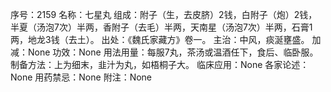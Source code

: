 序号：2159
名称：七星丸
组成：附子（生，去皮脐）2钱，白附子（炮）2钱，半夏（汤泡7次）半两，香附子（去毛）半两，天南星（汤泡7次）半两，石膏1两，地龙3钱（去土）。
出处：《魏氏家藏方》卷一。
主治：中风，痰涎壅盛。
加减：None
功效：None
用法用量：每服7丸，茶汤或温酒任下，食后、临卧服。
制备方法：上为细末，韭汁为丸，如梧桐子大。
临床应用：None
各家论述：None
用药禁忌：None
附注：None
